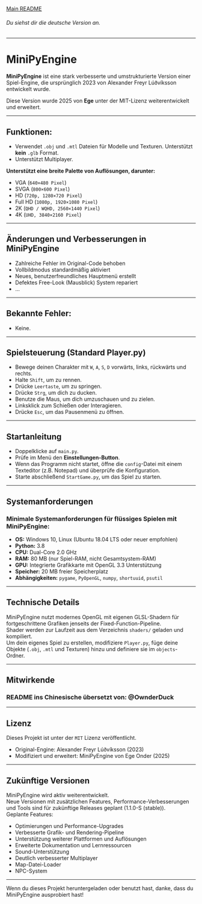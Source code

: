 [Main README](../README.md)

###### Du siehst dir die deutsche Version an.

---

# MiniPyEngine

**MiniPyEngine** ist eine stark verbesserte und umstrukturierte Version einer Spiel-Engine, die ursprünglich 2023 von Alexander Freyr Lúðvíksson entwickelt wurde.

Diese Version wurde 2025 von **Ege** unter der MIT-Lizenz weiterentwickelt und erweitert.

---

## Funktionen:
- Verwendet `.obj` und `.mtl` Dateien für Modelle und Texturen. Unterstützt **kein** `.glb` Format.  
- Unterstützt Multiplayer.

**Unterstützt eine breite Palette von Auflösungen, darunter:**  
- VGA (`640×480 Pixel`)  
- SVGA (`800×600 Pixel`)  
- HD (`720p, 1280×720 Pixel`)  
- Full HD (`1080p, 1920×1080 Pixel`)  
- 2K (`QHD / WQHD, 2560×1440 Pixel`)  
- 4K (`UHD, 3840×2160 Pixel`)

---

## Änderungen und Verbesserungen in MiniPyEngine

- Zahlreiche Fehler im Original-Code behoben  
- Vollbildmodus standardmäßig aktiviert  
- Neues, benutzerfreundliches Hauptmenü erstellt  
- Defektes Free-Look (Mausblick) System repariert  
- ...

---

## Bekannte Fehler:
- Keine.

---

## Spielsteuerung (Standard Player.py)

- Bewege deinen Charakter mit `W`, `A`, `S`, `D` vorwärts, links, rückwärts und rechts.  
- Halte `Shift`, um zu rennen.  
- Drücke `Leertaste`, um zu springen.  
- Drücke `Strg`, um dich zu ducken.  
- Benutze die Maus, um dich umzuschauen und zu zielen.  
- Linksklick zum Schießen oder Interagieren.  
- Drücke `Esc`, um das Pausenmenü zu öffnen.

---

## Startanleitung

- Doppelklicke auf `main.py`.  
- Prüfe im Menü den **Einstellungen-Button**.  
- Wenn das Programm nicht startet, öffne die `config`-Datei mit einem Texteditor (z.B. Notepad) und überprüfe die Konfiguration.  
- Starte abschließend `StartGame.py`, um das Spiel zu starten.

---

## Systemanforderungen

### Minimale Systemanforderungen für flüssiges Spielen mit **MiniPyEngine**:

- **OS:** Windows 10, Linux (Ubuntu 18.04 LTS oder neuer empfohlen)  
- **Python:** 3.8  
- **CPU:** Dual-Core 2.0 GHz  
- **RAM:** 80 MB (nur Spiel-RAM, nicht Gesamtsystem-RAM)  
- **GPU:** Integrierte Grafikkarte mit OpenGL 3.3 Unterstützung  
- **Speicher:** 20 MB freier Speicherplatz  
- **Abhängigkeiten:** `pygame`, `PyOpenGL`, `numpy`, `shortuuid`, `psutil`

---

## Technische Details

MiniPyEngine nutzt modernes OpenGL mit eigenen GLSL-Shadern für fortgeschrittene Grafiken jenseits der Fixed-Function-Pipeline.  
Shader werden zur Laufzeit aus dem Verzeichnis `shaders/` geladen und kompiliert.  
Um dein eigenes Spiel zu erstellen, modifiziere `Player.py`, füge deine Objekte (`.obj`, `.mtl` und Texturen) hinzu und definiere sie im `objects`-Ordner.

---

## Mitwirkende

### README ins Chinesische übersetzt von: @OwnderDuck

---

## Lizenz

Dieses Projekt ist unter der `MIT` Lizenz veröffentlicht.

- Original-Engine: Alexander Freyr Lúðvíksson (2023)  
- Modifiziert und erweitert: MiniPyEngine von Ege Onder (2025)

---

## Zukünftige Versionen

MiniPyEngine wird aktiv weiterentwickelt.  
Neue Versionen mit zusätzlichen Features, Performance-Verbesserungen und Tools sind für zukünftige Releases geplant (1.1.0-S (stable)).  
Geplante Features:

- Optimierungen und Performance-Upgrades  
- Verbesserte Grafik- und Rendering-Pipeline  
- Unterstützung weiterer Plattformen und Auflösungen  
- Erweiterte Dokumentation und Lernressourcen  
- Sound-Unterstützung  
- Deutlich verbesserter Multiplayer  
- Map-Datei-Loader  
- NPC-System

---

Wenn du dieses Projekt heruntergeladen oder benutzt hast, danke, dass du MiniPyEngine ausprobiert hast!
